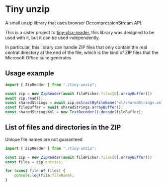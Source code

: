 # Tiny unzip

A small unzip library that uses browser DecompressionStream API.

This is a sister project to [tiny-xlsx-reader](https://github.com/Sominemo/tiny-xlsx-reader), 
this library was designed to be used with it, but it can be used independently.

In particular, this library can handle ZIP files that only contain the real central 
directory at the end of the file, which is the kind of ZIP files that the
Microsoft Office suite generates.

## Usage example

```javascript
import { ZipReader } from "./tiny-unzip";

const zip = new ZipReader(await filePicker.files[0].arrayBuffer())
await zip.read();
const sharedStrings = await zip.extractByFileName("xl/sharedStrings.xml");
const fileBuffer = await sharedStrings.arrayBuffer();
const sharedStringsXml = new TextDecoder().decode(fileBuffer);
```

## List of files and directories in the ZIP

Unique file names are not guaranteed

```javascript
import { ZipReader } from "./tiny-unzip";

const zip = new ZipReader(await filePicker.files[0].arrayBuffer())
const files = zip.entries;

for (const file of files) {
    console.log(file.fileName);
}
```
